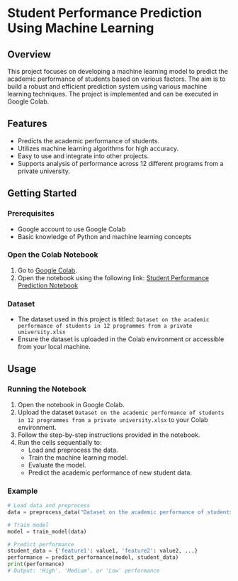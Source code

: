 # Student Performance Prediction Using Machine Learning

## Overview
This project focuses on developing a machine learning model to predict the academic performance of students based on various factors. The aim is to build a robust and efficient prediction system using various machine learning techniques. The project is implemented and can be executed in Google Colab.

## Features
- Predicts the academic performance of students.
- Utilizes machine learning algorithms for high accuracy.
- Easy to use and integrate into other projects.
- Supports analysis of performance across 12 different programs from a private university.

## Getting Started

### Prerequisites
- Google account to use Google Colab
- Basic knowledge of Python and machine learning concepts

### Open the Colab Notebook
1. Go to [Google Colab](https://colab.research.google.com/).
2. Open the notebook using the following link: [Student Performance Prediction Notebook](https://colab.research.google.com/github/your-username/student-performance-prediction-using-machine-learning/blob/main/AML_MINI_PROJECT.ipynb)

### Dataset
- The dataset used in this project is titled: `Dataset on the academic performance of students in 12 programmes from a private university.xlsx`
- Ensure the dataset is uploaded in the Colab environment or accessible from your local machine.

## Usage

### Running the Notebook
1. Open the notebook in Google Colab.
2. Upload the dataset `Dataset on the academic performance of students in 12 programmes from a private university.xlsx` to your Colab environment.
3. Follow the step-by-step instructions provided in the notebook.
4. Run the cells sequentially to:
   - Load and preprocess the data.
   - Train the machine learning model.
   - Evaluate the model.
   - Predict the academic performance of new student data.

### Example
```python
# Load data and preprocess
data = preprocess_data("Dataset on the academic performance of students in 12 programmes from a private university.xlsx")

# Train model
model = train_model(data)

# Predict performance
student_data = {'feature1': value1, 'feature2': value2, ...}
performance = predict_performance(model, student_data)
print(performance)
# Output: 'High', 'Medium', or 'Low' performance
